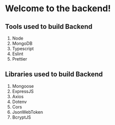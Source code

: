 # Welcome to the backend!

## Tools used to build Backend

1. Node
2. MongoDB
3. Typescript
4. Eslint
5. Prettier

## Libraries used to build Backend

1. Mongoose
2. ExpressJS
3. Axios
4. Dotenv
5. Cors
6. JsonWebToken
7. BcryptJS
